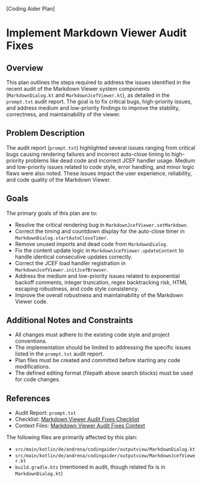 [Coding Aider Plan]

# Implement Markdown Viewer Audit Fixes

## Overview

This plan outlines the steps required to address the issues identified in the recent audit of the Markdown Viewer system components (`MarkdownDialog.kt` and `MarkdownJcefViewer.kt`), as detailed in the `prompt.txt` audit report. The goal is to fix critical bugs, high-priority issues, and address medium and low-priority findings to improve the stability, correctness, and maintainability of the viewer.

## Problem Description

The audit report (`prompt.txt`) highlighted several issues ranging from critical bugs causing rendering failures and incorrect auto-close timing to high-priority problems like dead code and incorrect JCEF handler usage. Medium and low-priority issues related to code style, error handling, and minor logic flaws were also noted. These issues impact the user experience, reliability, and code quality of the Markdown Viewer.

## Goals

The primary goals of this plan are to:
- Resolve the critical rendering bug in `MarkdownJcefViewer.setMarkdown`.
- Correct the timing and countdown display for the auto-close timer in `MarkdownDialog.startAutoCloseTimer`.
- Remove unused imports and dead code from `MarkdownDialog`.
- Fix the content update logic in `MarkdownJcefViewer.updateContent` to handle identical consecutive updates correctly.
- Correct the JCEF load handler registration in `MarkdownJcefViewer.initJcefBrowser`.
- Address the medium and low-priority issues related to exponential backoff comments, integer truncation, regex backtracking risk, HTML escaping robustness, and code style consistency.
- Improve the overall robustness and maintainability of the Markdown Viewer code.

## Additional Notes and Constraints

- All changes must adhere to the existing code style and project conventions.
- The implementation should be limited to addressing the specific issues listed in the `prompt.txt` audit report.
- Plan files must be created and committed before starting any code modifications.
- The defined editing format (filepath above search blocks) must be used for code changes.

## References

- Audit Report: `prompt.txt`
- Checklist: [Markdown Viewer Audit Fixes Checklist](markdown_viewer_audit_fixes_checklist.md)
- Context Files: [Markdown Viewer Audit Fixes Context](markdown_viewer_audit_fixes_context.yaml)

The following files are primarily affected by this plan:
- `src/main/kotlin/de/andrena/codingaider/outputview/MarkdownDialog.kt`
- `src/main/kotlin/de/andrena/codingaider/outputview/MarkdownJcefViewer.kt`
- `build.gradle.kts` (mentioned in audit, though related fix is in `MarkdownDialog.kt`)
